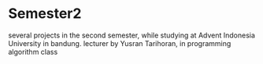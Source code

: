 # Semester2
several projects in the second semester, while studying at Advent Indonesia University in bandung. lecturer by Yusran Tarihoran, in programming algorithm class
